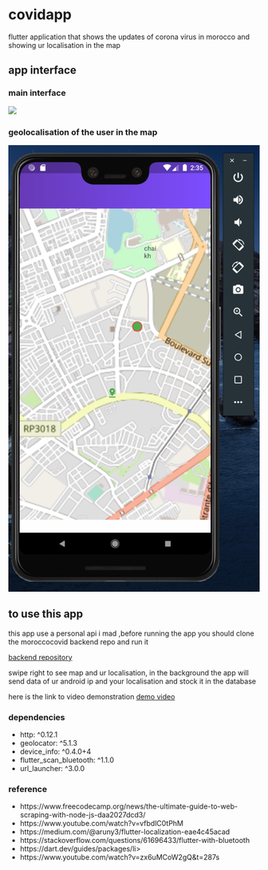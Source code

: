 # covidapp

flutter application that shows the updates of corona virus in morocco and showing ur localisation in the map
## app interface
<h3>main interface</h3>

![](images/1.png)
<h3>geolocalisation of the user in the map</h3>

![](images/2.png)

## to use this app

<p>this app use a personal api i mad ,before running the app you should clone 
the moroccocovid backend  repo and run it </p>
<p><a href="https://github.com/kensamaa/CovidMoroccoScrapper">backend repository</a></p>

<p>swipe right to see map and ur localisation, in the background the app will send data of ur android ip and your localisation and stock it in the database </p>
<p>here is the link to video demonstration  <a href="https://drive.google.com/file/d/1kIT-GHBIE9515M8wpmN0v-IsfkmRWu6I/view?usp=sharing">demo video</a> </p>
<h3>dependencies</h3>
<ul>
  <li>http: ^0.12.1</li>
  <li>geolocator: ^5.1.3</li>
  <li>device_info: ^0.4.0+4</li>
 <li> flutter_scan_bluetooth: ^1.1.0</li>
  <li>url_launcher: ^3.0.0</li>
</ul>
<h3>reference</h3>
<ul>
  <li>https://www.freecodecamp.org/news/the-ultimate-guide-to-web-scraping-with-node-js-daa2027dcd3/</li>
  <li>https://www.youtube.com/watch?v=vfbdlC0tPhM</li>
  <li>https://medium.com/@aruny3/flutter-localization-eae4c45acad</li>
  <li>https://stackoverflow.com/questions/61696433/flutter-with-bluetooth</li>
  <li> https://dart.dev/guides/packages/li>
  <li>https://www.youtube.com/watch?v=zx6uMCoW2gQ&t=287s</li>
</ul>
